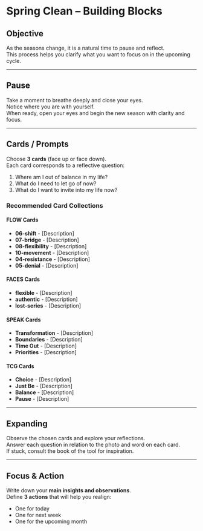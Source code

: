 # Spring Clean – Building Blocks

## Objective
As the seasons change, it is a natural time to pause and reflect.  
This process helps you clarify what you want to focus on in the upcoming cycle.

---

## Pause
Take a moment to breathe deeply and close your eyes.  
Notice where you are with yourself.  
When ready, open your eyes and begin the new season with clarity and focus.

---

## Cards / Prompts
Choose **3 cards** (face up or face down).  
Each card corresponds to a reflective question:

1. Where am I out of balance in my life?  
2. What do I need to let go of now?  
3. What do I want to invite into my life now?


### Recommended Card Collections

#### FLOW Cards
- **06-shift** - [Description]
- **07-bridge** - [Description]
- **08-flexibility** - [Description]
- **10-movement** - [Description]
- **04-resistance** - [Description]
- **05-denial** - [Description]

#### FACES Cards
- **flexible** - [Description]
- **authentic** - [Description]
- **lost-series** - [Description]

#### SPEAK Cards
- **Transformation** - [Description]
- **Boundaries** - [Description]
- **Time Out** - [Description]
- **Priorities** - [Description]

#### TCG Cards
- **Choice** - [Description]
- **Just Be** - [Description]
- **Balance** - [Description]
- **Pause** - [Description]

---

## Expanding
Observe the chosen cards and explore your reflections.  
Answer each question in relation to the photo and word on each card.  
If stuck, consult the book of the tool for inspiration.

---

## Focus & Action
Write down your **main insights and observations**.  
Define **3 actions** that will help you realign:  
- One for today  
- One for next week  
- One for the upcoming month
